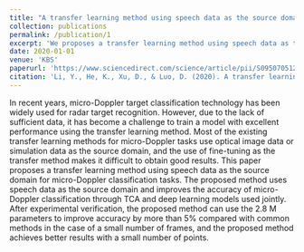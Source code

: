 ```yaml
---
title: "A transfer learning method using speech data as the source domain for micro-Doppler classification tasks. "
collection: publications
permalink: /publication/1
excerpt: 'We proposes a transfer learning method using speech data as the source domain for micro-Doppler classification tasks.'
date: 2020-01-01
venue: 'KBS'
paperurl: 'https://www.sciencedirect.com/science/article/pii/S0950705120305785'
citation: 'Li, Y., He, K., Xu, D., & Luo, D. (2020). A transfer learning method using speech data as the source domain for micro-Doppler classification tasks. Knowledge-Based Systems, 209, 106449.'
---
```


In recent years, micro-Doppler target classification technology has been widely used for radar target recognition. However, due to the lack of sufficient data, it has become a challenge to train a model with excellent performance using the transfer learning method. Most of the existing transfer learning methods for micro-Doppler tasks use optical image data or simulation data as the source domain, and the use of fine-tuning as the transfer method makes it difficult to obtain good results. This paper proposes a transfer learning method using speech data as the source domain for micro-Doppler classification tasks. The proposed method uses speech data as the source domain and improves the accuracy of micro-Doppler classification through TCA and deep learning models used jointly. After experimental verification, the proposed method can use the 2.8 M parameters to improve accuracy by more than 5% compared with common methods in the case of a small number of frames, and the proposed method achieves better results with a small number of points.
